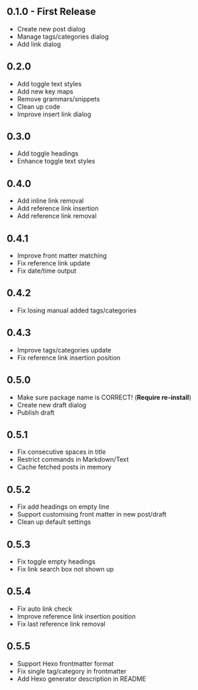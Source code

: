 ## 0.1.0 - First Release

* Create new post dialog
* Manage tags/categories dialog
* Add link dialog

## 0.2.0

* Add toggle text styles
* Add new key maps
* Remove grammars/snippets
* Clean up code
* Improve insert link dialog

## 0.3.0

* Add toggle headings
* Enhance toggle text styles

## 0.4.0

* Add inline link removal
* Add reference link insertion
* Add reference link removal

## 0.4.1

* Improve front matter matching
* Fix reference link update
* Fix date/time output

## 0.4.2

* Fix losing manual added tags/categories

## 0.4.3

* Improve tags/categories update
* Fix reference link insertion position

## 0.5.0

* Make sure package name is CORRECT! (**Require re-install**)
* Create new draft dialog
* Publish draft

## 0.5.1

* Fix consecutive spaces in title
* Restrict commands in Markdown/Text
* Cache fetched posts in memory

## 0.5.2

* Fix add headings on empty line
* Support customising front matter in new post/draft
* Clean up default settings

## 0.5.3

* Fix toggle empty headings
* Fix link search box not shown up

## 0.5.4

* Fix auto link check
* Improve reference link insertion position
* Fix last reference link removal

## 0.5.5

* Support Hexo frontmatter format
* Fix single tag/category in frontmatter
* Add Hexo generator description in README
